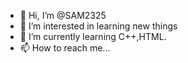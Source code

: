 - 👋 Hi, I’m @SAM2325
- 👀 I’m interested in learning new things
- 🌱 I’m currently learning C++,HTML.
- 📫 How to reach me...

<!---
SAM2325/SAM2325 is a ✨ special ✨ repository because its `README.md` (this file) appears on your GitHub profile.
You can click the Preview link to take a look at your changes.
--->
